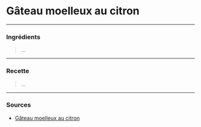 # Gâteau moelleux au citron

---

### Ingrédients

> ...

---

### Recette

> ...

---

### Sources

* [Gâteau moelleux au citron](https://www.hervecuisine.com/recette/recette-du-gateau-moelleux-au-citron-facile/)
